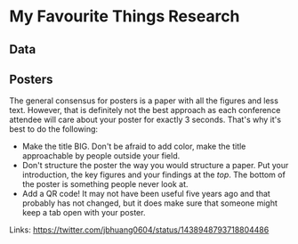 # My Favourite Things Research

## Data

## Posters

The general consensus for posters is a paper with all the figures and less text. However, that is definitely not the best approach as each conference attendee will care about your poster for exactly 3 seconds. That's why it's best to do the following:

* Make the title BIG. Don't be afraid to add color, make the title approachable by people outside your field.
* Don't structure the poster the way you would structure a paper. Put your introduction, the key figures and your findings at the *top*. The bottom of the poster is something people never look at. 
* Add a QR code! It may not have been useful five years ago and that probably has not changed, but it does make sure that someone might keep a tab open with your poster.

Links:
https://twitter.com/jbhuang0604/status/1438948793718804486
